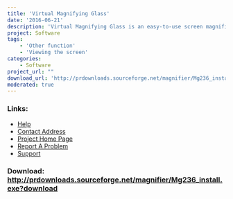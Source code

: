 ```yaml
---
title: 'Virtual Magnifying Glass'
date: '2016-06-21'
description: 'Virtual Magnifying Glass is an easy-to-use screen magnification tool for Windows.'
project: Software
tags:
    - 'Other function'
    - 'Viewing the screen'
categories:
    - Software
project_url: ""
download_url: 'http://prdownloads.sourceforge.net/magnifier/Mg236_install.exe?download'
moderated: true
---
```



### Links:
- <a href="http://magnifier.sourceforge.net/#gettingstarted">Help</a>
- <a href="mailto:csodonnell@users.sourceforge.net">Contact Address</a>
- <a href="http://magnifier.sourceforge.net/">Project Home Page</a>
- <a href="http://sourceforge.net/tracker/?group_id=60638&amp;atid=494771">Report A Problem</a>
- <a href="http://sourceforge.net/forum/forum.php?forum_id=204433">Support</a>

### Download: http://prdownloads.sourceforge.net/magnifier/Mg236_install.exe?download 